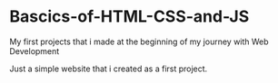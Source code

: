 # Bascics-of-HTML-CSS-and-JS
My first projects that i made at the beginning of my journey with Web Development

Just a simple website that i created as a first project.
